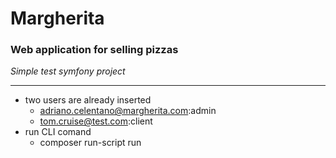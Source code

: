 # Margherita

### Web application for selling pizzas
_Simple test symfony project_

---
* two users are already inserted
    * adriano.celentano@margherita.com:admin
    * tom.cruise@test.com:client
* run CLI comand
    * composer run-script run
